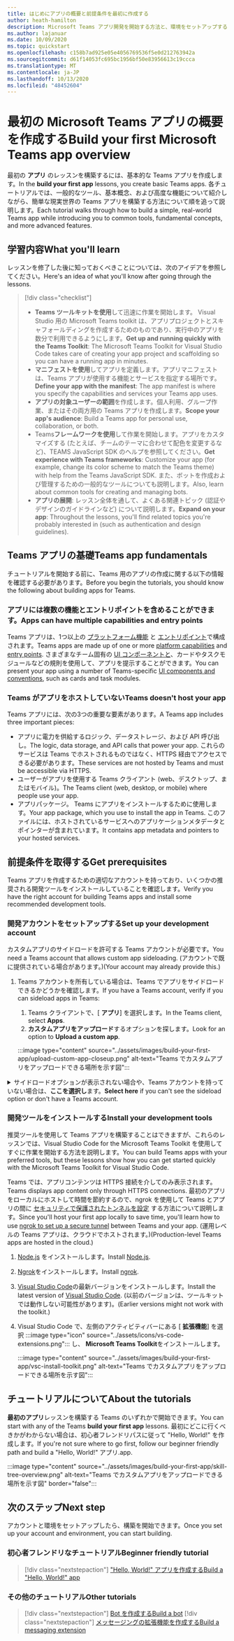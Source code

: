 ```yaml
---
title: はじめにアプリの概要と前提条件を最初に作成する
author: heath-hamilton
description: Microsoft Teams アプリ開発を開始する方法と、環境をセットアップする方法について説明します。
ms.author: lajanuar
ms.date: 10/09/2020
ms.topic: quickstart
ms.openlocfilehash: c158b7ad925e05e4056769536f5e0d212763942a
ms.sourcegitcommit: d61f14053fc695bc1956bf50e83956613c19ccca
ms.translationtype: MT
ms.contentlocale: ja-JP
ms.lasthandoff: 10/13/2020
ms.locfileid: "48452604"
---
```

# <a name="build-your-first-microsoft-teams-app-overview"></a><span data-ttu-id="cc6fd-103">最初の Microsoft Teams アプリの概要を作成する</span><span class="sxs-lookup"><span data-stu-id="cc6fd-103">Build your first Microsoft Teams app overview</span></span>

<span data-ttu-id="cc6fd-104">最初の **アプリ** のレッスンを構築するには、基本的な Teams アプリを作成します。</span><span class="sxs-lookup"><span data-stu-id="cc6fd-104">In the **build your first app** lessons, you create basic Teams apps.</span></span> <span data-ttu-id="cc6fd-105">各チュートリアルでは、一般的なツール、基本概念、および高度な機能について紹介しながら、簡単な現実世界の Teams アプリを構築する方法について順を追って説明します。</span><span class="sxs-lookup"><span data-stu-id="cc6fd-105">Each tutorial walks through how to build a simple, real-world Teams app while introducing you to common tools, fundamental concepts, and more advanced features.</span></span>

## <a name="what-youll-learn"></a><span data-ttu-id="cc6fd-106">学習内容</span><span class="sxs-lookup"><span data-stu-id="cc6fd-106">What you'll learn</span></span>

<span data-ttu-id="cc6fd-107">レッスンを修了した後に知っておくべきことについては、次のアイデアを参照してください。</span><span class="sxs-lookup"><span data-stu-id="cc6fd-107">Here's an idea of what you'll know after going through the lessons.</span></span>

> [!div class="checklist"]
  >
  > * <span data-ttu-id="cc6fd-108">**Teams ツールキットを使用**して迅速に作業を開始します。 Visual Studio 用の Microsoft Teams toolkit は、アプリプロジェクトとスキャフォールディングを作成するためのものであり、実行中のアプリを数分で利用できるようにします。</span><span class="sxs-lookup"><span data-stu-id="cc6fd-108">**Get up and running quickly with the Teams Toolkit**: The Microsoft Teams Toolkit for Visual Studio Code takes care of creating your app project and scaffolding so you can have a running app in minutes.</span></span>
  > * <span data-ttu-id="cc6fd-109">**マニフェストを使用**してアプリを定義します。アプリマニフェストは、Teams アプリが使用する機能とサービスを指定する場所です。</span><span class="sxs-lookup"><span data-stu-id="cc6fd-109">**Define your app with the manifest**: The app manifest is where you specify the capabilities and services your Teams app uses.</span></span>
  > * <span data-ttu-id="cc6fd-110">**アプリの対象ユーザーの範囲**を作成します。個人利用、グループ作業、またはその両方用の Teams アプリを作成します。</span><span class="sxs-lookup"><span data-stu-id="cc6fd-110">**Scope your app's audience**: Build a Teams app for personal use, collaboration, or both.</span></span>
  > * <span data-ttu-id="cc6fd-111">Teams**フレームワークを使用**して作業を開始します。アプリをカスタマイズする (たとえば、チームのテーマに合わせて配色を変更するなど)、TEAMS JavaScript SDK のヘルプを参照してください。</span><span class="sxs-lookup"><span data-stu-id="cc6fd-111">**Get experience with Teams frameworks**: Customize your app (for example, change its color scheme to match the Teams theme) with help from the Teams JavaScript SDK.</span></span> <span data-ttu-id="cc6fd-112">また、ボットを作成および管理するための一般的なツールについても説明します。</span><span class="sxs-lookup"><span data-stu-id="cc6fd-112">Also, learn about common tools for creating and managing bots.</span></span>
  > * <span data-ttu-id="cc6fd-113">**アプリの展開**: レッスン全体を通して、よくある関連トピック (認証やデザインのガイドラインなど) について説明します。</span><span class="sxs-lookup"><span data-stu-id="cc6fd-113">**Expand on your app**: Throughout the lessons, you'll find related topics you're probably interested in (such as authentication and design guidelines).</span></span>

## <a name="teams-app-fundamentals"></a><span data-ttu-id="cc6fd-114">Teams アプリの基礎</span><span class="sxs-lookup"><span data-stu-id="cc6fd-114">Teams app fundamentals</span></span>

<span data-ttu-id="cc6fd-115">チュートリアルを開始する前に、Teams 用のアプリの作成に関する以下の情報を確認する必要があります。</span><span class="sxs-lookup"><span data-stu-id="cc6fd-115">Before you begin the tutorials, you should know the following about building apps for Teams.</span></span>

### <a name="apps-can-have-multiple-capabilities-and-entry-points"></a><span data-ttu-id="cc6fd-116">アプリには複数の機能とエントリポイントを含めることができます。</span><span class="sxs-lookup"><span data-stu-id="cc6fd-116">Apps can have multiple capabilities and entry points</span></span>

<span data-ttu-id="cc6fd-117">Teams アプリは、1つ以上の [プラットフォーム機能](../concepts/capabilities-overview.md) と [エントリポイント](../concepts/extensibility-points.md)で構成されます。</span><span class="sxs-lookup"><span data-stu-id="cc6fd-117">Teams apps are made up of one or more [platform capabilities](../concepts/capabilities-overview.md) and [entry points](../concepts/extensibility-points.md).</span></span> <span data-ttu-id="cc6fd-118">さまざまなチーム固有の [UI コンポーネントと](../concepts/extensibility-points.md#ui-components)、カードやタスクモジュールなどの規則を使用して、アプリを提示することができます。</span><span class="sxs-lookup"><span data-stu-id="cc6fd-118">You can present your app using a number of Teams-specific [UI components and conventions](../concepts/extensibility-points.md#ui-components), such as cards and task modules.</span></span>

### <a name="teams-doesnt-host-your-app"></a><span data-ttu-id="cc6fd-119">Teams がアプリをホストしていない</span><span class="sxs-lookup"><span data-stu-id="cc6fd-119">Teams doesn't host your app</span></span>

<span data-ttu-id="cc6fd-120">Teams アプリには、次の3つの重要な要素があります。</span><span class="sxs-lookup"><span data-stu-id="cc6fd-120">A Teams app includes three important pieces:</span></span>

* <span data-ttu-id="cc6fd-121">アプリに電力を供給するロジック、データストレージ、および API 呼び出し。</span><span class="sxs-lookup"><span data-stu-id="cc6fd-121">The logic, data storage, and API calls that power your app.</span></span> <span data-ttu-id="cc6fd-122">これらのサービスは Teams でホストされるものではなく、HTTPS 経由でアクセスできる必要があります。</span><span class="sxs-lookup"><span data-stu-id="cc6fd-122">These services are not hosted by Teams and must be accessible via HTTPS.</span></span>
* <span data-ttu-id="cc6fd-123">ユーザーがアプリを使用する Teams クライアント (web、デスクトップ、またはモバイル)。</span><span class="sxs-lookup"><span data-stu-id="cc6fd-123">The Teams client (web, desktop, or mobile) where people use your app.</span></span>
* <span data-ttu-id="cc6fd-124">アプリパッケージ。 Teams にアプリをインストールするために使用します。</span><span class="sxs-lookup"><span data-stu-id="cc6fd-124">Your app package, which you use to install the app in Teams.</span></span> <span data-ttu-id="cc6fd-125">このファイルには、ホストされているサービスへのアプリケーションメタデータとポインターが含まれています。</span><span class="sxs-lookup"><span data-stu-id="cc6fd-125">It contains app metadata and pointers to your hosted services.</span></span>

## <a name="get-prerequisites"></a><span data-ttu-id="cc6fd-126">前提条件を取得する</span><span class="sxs-lookup"><span data-stu-id="cc6fd-126">Get prerequisites</span></span>

<span data-ttu-id="cc6fd-127">Teams アプリを作成するための適切なアカウントを持っており、いくつかの推奨される開発ツールをインストールしていることを確認します。</span><span class="sxs-lookup"><span data-stu-id="cc6fd-127">Verify you have the right account for building Teams apps and install some recommended development tools.</span></span>

### <a name="set-up-your-development-account"></a><span data-ttu-id="cc6fd-128">開発アカウントをセットアップする</span><span class="sxs-lookup"><span data-stu-id="cc6fd-128">Set up your development account</span></span>

<span data-ttu-id="cc6fd-129">カスタムアプリのサイドロードを許可する Teams アカウントが必要です。</span><span class="sxs-lookup"><span data-stu-id="cc6fd-129">You need a Teams account that allows custom app sideloading.</span></span> <span data-ttu-id="cc6fd-130">(アカウントで既に提供されている場合があります。)</span><span class="sxs-lookup"><span data-stu-id="cc6fd-130">(Your account may already provide this.)</span></span>

1. <span data-ttu-id="cc6fd-131">Teams アカウントを所有している場合は、Teams でアプリをサイドロードできるかどうかを確認します。</span><span class="sxs-lookup"><span data-stu-id="cc6fd-131">If you have a Teams account, verify if you can sideload apps in Teams:</span></span>
    1. <span data-ttu-id="cc6fd-132">Teams クライアントで、[ **アプリ**] を選択します。</span><span class="sxs-lookup"><span data-stu-id="cc6fd-132">In the Teams client, select **Apps**.</span></span>
    1. <span data-ttu-id="cc6fd-133">**カスタムアプリをアップロード**するオプションを探します。</span><span class="sxs-lookup"><span data-stu-id="cc6fd-133">Look for an option to **Upload a custom app**.</span></span>

    :::image type="content" source="../assets/images/build-your-first-app/upload-custom-app-closeup.png" alt-text="Teams でカスタムアプリをアップロードできる場所を示す図":::

<!-- markdownlint-disable MD033 -->
<details>

<summary><span data-ttu-id="cc6fd-135">サイドロードオプションが表示されない場合や、Teams アカウントを持っていない場合は、<b>ここを選択し</b>ます。</span><span class="sxs-lookup"><span data-stu-id="cc6fd-135"><b>Select here</b> if you can't see the sideload option or don't have a Teams account.</span></span></summary>

<span data-ttu-id="cc6fd-136">Microsoft 365 開発者プログラムに参加することによって、アプリのサイドロードを許可する無料の Teams テストアカウントを取得することができます。</span><span class="sxs-lookup"><span data-stu-id="cc6fd-136">You can get a free Teams test account that allows app sideloading by joining the Microsoft 365 developer program.</span></span> <span data-ttu-id="cc6fd-137">(登録プロセスには約2分かかります)。</span><span class="sxs-lookup"><span data-stu-id="cc6fd-137">(The registration process takes approximately two minutes.)</span></span>

1. <span data-ttu-id="cc6fd-138">[Microsoft 365 開発者プログラム](https://developer.microsoft.com/microsoft-365/dev-program)に移動します。</span><span class="sxs-lookup"><span data-stu-id="cc6fd-138">Go to the [Microsoft 365 developer program](https://developer.microsoft.com/microsoft-365/dev-program).</span></span>
1. <span data-ttu-id="cc6fd-139">[ **今すぐ参加** ] を選択し、画面の指示に従います。</span><span class="sxs-lookup"><span data-stu-id="cc6fd-139">Select **Join Now** and follow the onscreen instructions.</span></span>
1. <span data-ttu-id="cc6fd-140">[ようこそ] 画面が表示されたら、[ **設定] E5 サブスクリプション**を選択します。</span><span class="sxs-lookup"><span data-stu-id="cc6fd-140">When you get to the welcome screen, select **Set up E5 subscription**.</span></span>
1. <span data-ttu-id="cc6fd-141">管理者アカウントを設定します。</span><span class="sxs-lookup"><span data-stu-id="cc6fd-141">Set up your administrator account.</span></span> <span data-ttu-id="cc6fd-142">完了すると、次のような画面が表示になります。</span><span class="sxs-lookup"><span data-stu-id="cc6fd-142">Once you finish, you should see a screen like this.</span></span>
:::image type="content" source="../assets/images/build-your-first-app/dev-program-subscription.png" alt-text="Teams でカスタムアプリをアップロードできる場所を示す図":::
1. <span data-ttu-id="cc6fd-144">設定したのと同じ管理者アカウントを使用して Teams にログインします。</span><span class="sxs-lookup"><span data-stu-id="cc6fd-144">Log in to Teams using the administrator account you just set up.</span></span>
1. <span data-ttu-id="cc6fd-145">[ **カスタムアプリをアップロード** する] オプションが選択されているかどうかを確認します。</span><span class="sxs-lookup"><span data-stu-id="cc6fd-145">Verify if you now have the **Upload a custom app** option.</span></span>

</details>

### <a name="install-your-development-tools"></a><span data-ttu-id="cc6fd-146">開発ツールをインストールする</span><span class="sxs-lookup"><span data-stu-id="cc6fd-146">Install your development tools</span></span>

<span data-ttu-id="cc6fd-147">推奨ツールを使用して Teams アプリを構築することはできますが、これらのレッスンでは、Visual Studio Code for the Microsoft Teams Toolkit を使用してすぐに作業を開始する方法を説明します。</span><span class="sxs-lookup"><span data-stu-id="cc6fd-147">You can build Teams apps with your preferred tools, but these lessons show how you can get started quickly with the Microsoft Teams Toolkit for Visual Studio Code.</span></span>

<span data-ttu-id="cc6fd-148">Teams では、アプリコンテンツは HTTPS 接続を介してのみ表示されます。</span><span class="sxs-lookup"><span data-stu-id="cc6fd-148">Teams displays app content only through HTTPS connections.</span></span> <span data-ttu-id="cc6fd-149">最初のアプリをローカルにホストして時間を節約するので、ngrok を使用して Teams とアプリの間に [セキュリティで保護されたトンネルを設定](../concepts/build-and-test/debug.md#locally-hosted) する方法について説明します。</span><span class="sxs-lookup"><span data-stu-id="cc6fd-149">Since you'll host your first app locally to save time, you'll learn how to use [ngrok to set up a secure tunnel](../concepts/build-and-test/debug.md#locally-hosted) between Teams and your app.</span></span> <span data-ttu-id="cc6fd-150">(運用レベルの Teams アプリは、クラウドでホストされます。)</span><span class="sxs-lookup"><span data-stu-id="cc6fd-150">(Production-level Teams apps are hosted in the cloud.)</span></span>

1. <span data-ttu-id="cc6fd-151">[Node.js](https://nodejs.org/en/) をインストールします。</span><span class="sxs-lookup"><span data-stu-id="cc6fd-151">Install [Node.js](https://nodejs.org/en/).</span></span>
1. <span data-ttu-id="cc6fd-152">[Ngrok](https://ngrok.com/download)をインストールします。</span><span class="sxs-lookup"><span data-stu-id="cc6fd-152">Install [ngrok](https://ngrok.com/download).</span></span>
1. <span data-ttu-id="cc6fd-153">[Visual Studio Code](https://code.visualstudio.com/download)の最新バージョンをインストールします。</span><span class="sxs-lookup"><span data-stu-id="cc6fd-153">Install the latest version of [Visual Studio Code](https://code.visualstudio.com/download).</span></span> <span data-ttu-id="cc6fd-154">(以前のバージョンは、ツールキットでは動作しない可能性があります)。</span><span class="sxs-lookup"><span data-stu-id="cc6fd-154">(Earlier versions might not work with the toolkit.)</span></span>
1. Visual Studio Code で、左側のアクティビティバーにある [ **拡張機能**] を選択 :::image type="icon" source="../assets/icons/vs-code-extensions.png"::: し、 **Microsoft Teams Toolkit**をインストールします。

    :::image type="content" source="../assets/images/build-your-first-app/vsc-install-toolkit.png" alt-text="Teams でカスタムアプリをアップロードできる場所を示す図":::

## <a name="about-the-tutorials"></a><span data-ttu-id="cc6fd-157">チュートリアルについて</span><span class="sxs-lookup"><span data-stu-id="cc6fd-157">About the tutorials</span></span>

<span data-ttu-id="cc6fd-158">**最初のアプリ**レッスンを構築する Teams のいずれかで開始できます。</span><span class="sxs-lookup"><span data-stu-id="cc6fd-158">You can start with any of the Teams **build your first app** lessons.</span></span> <span data-ttu-id="cc6fd-159">最初にどこに行くべきかがわからない場合は、初心者フレンドリパスに従って "Hello, World!" を作成します。</span><span class="sxs-lookup"><span data-stu-id="cc6fd-159">If you're not sure where to go first, follow our beginner friendly path and build a "Hello, World!"</span></span> <span data-ttu-id="cc6fd-160">アプリ.</span><span class="sxs-lookup"><span data-stu-id="cc6fd-160">app.</span></span>

:::image type="content" source="../assets/images/build-your-first-app/skill-tree-overview.png" alt-text="Teams でカスタムアプリをアップロードできる場所を示す図" border="false":::

## <a name="next-step"></a><span data-ttu-id="cc6fd-162">次のステップ</span><span class="sxs-lookup"><span data-stu-id="cc6fd-162">Next step</span></span>

<span data-ttu-id="cc6fd-163">アカウントと環境をセットアップしたら、構築を開始できます。</span><span class="sxs-lookup"><span data-stu-id="cc6fd-163">Once you set up your account and environment, you can start building.</span></span>

### <a name="beginner-friendly-tutorial"></a><span data-ttu-id="cc6fd-164">初心者フレンドリなチュートリアル</span><span class="sxs-lookup"><span data-stu-id="cc6fd-164">Beginner friendly tutorial</span></span>

> [!div class="nextstepaction"]
> [<span data-ttu-id="cc6fd-165">"Hello, World!" アプリを作成する</span><span class="sxs-lookup"><span data-stu-id="cc6fd-165">Build a "Hello, World!" app</span></span>](../build-your-first-app/build-and-run.md)

### <a name="other-tutorials"></a><span data-ttu-id="cc6fd-166">その他のチュートリアル</span><span class="sxs-lookup"><span data-stu-id="cc6fd-166">Other tutorials</span></span>

> [!div class="nextstepaction"]
> [<span data-ttu-id="cc6fd-167">Bot を作成する</span><span class="sxs-lookup"><span data-stu-id="cc6fd-167">Build a bot</span></span>](../build-your-first-app/build-bot.md)
> [!div class="nextstepaction"]
> [<span data-ttu-id="cc6fd-168">メッセージングの拡張機能を作成する</span><span class="sxs-lookup"><span data-stu-id="cc6fd-168">Build a messaging extension</span></span>](../build-your-first-app/build-messaging-extension.md)
